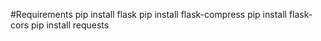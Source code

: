 #Requirements
pip install flask
pip install flask-compress
pip install flask-cors
pip install requests
